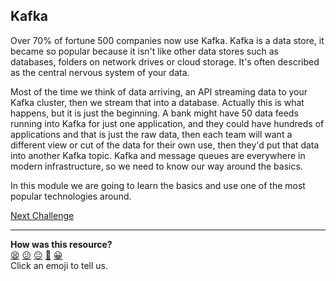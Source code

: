 ## Kafka

Over 70% of fortune 500 companies now use Kafka.
Kafka is a data store, it became so popular because it isn't like other data stores such as databases, folders on network drives or cloud storage. It's often described as the central nervous system of your data.

Most of the time we think of data arriving, an API streaming data to your Kafka cluster, then we stream that into a database.
Actually this is what happens, but it is just the beginning. A bank might have 50 data feeds running into Kafka for just one application, and they could have hundreds of applications and that is just the raw data, then each team will want a different view or cut of the 
data for their own use, then they'd put that data into another Kafka topic. Kafka and message queues are everywhere in modern infrastructure, so we need to know our way around
the basics.

In this module we are going to learn the basics and use one of the most popular technologies around.


[Next Challenge](02_pub_sub.md)

<!-- BEGIN GENERATED SECTION DO NOT EDIT -->

---

**How was this resource?**  
[😫](https://airtable.com/shrUJ3t7KLMqVRFKR?prefill_Repository=makersacademy%2Fdata_streaming&prefill_File=02_kafka%2F01_intro.md&prefill_Sentiment=😫) [😕](https://airtable.com/shrUJ3t7KLMqVRFKR?prefill_Repository=makersacademy%2Fdata_streaming&prefill_File=02_kafka%2F01_intro.md&prefill_Sentiment=😕) [😐](https://airtable.com/shrUJ3t7KLMqVRFKR?prefill_Repository=makersacademy%2Fdata_streaming&prefill_File=02_kafka%2F01_intro.md&prefill_Sentiment=😐) [🙂](https://airtable.com/shrUJ3t7KLMqVRFKR?prefill_Repository=makersacademy%2Fdata_streaming&prefill_File=02_kafka%2F01_intro.md&prefill_Sentiment=🙂) [😀](https://airtable.com/shrUJ3t7KLMqVRFKR?prefill_Repository=makersacademy%2Fdata_streaming&prefill_File=02_kafka%2F01_intro.md&prefill_Sentiment=😀)  
Click an emoji to tell us.

<!-- END GENERATED SECTION DO NOT EDIT -->
